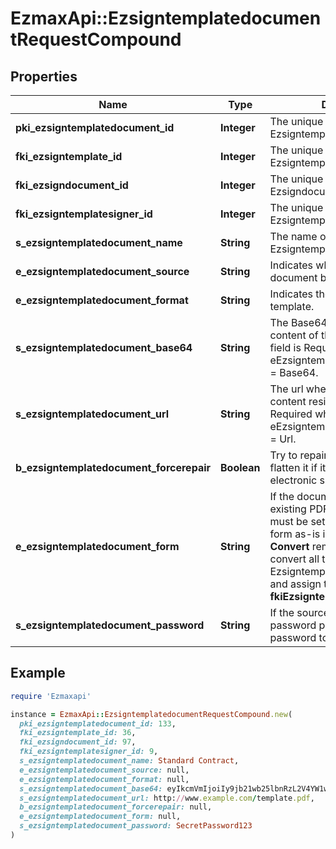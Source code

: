 # EzmaxApi::EzsigntemplatedocumentRequestCompound

## Properties

| Name | Type | Description | Notes |
| ---- | ---- | ----------- | ----- |
| **pki_ezsigntemplatedocument_id** | **Integer** | The unique ID of the Ezsigntemplatedocument | [optional] |
| **fki_ezsigntemplate_id** | **Integer** | The unique ID of the Ezsigntemplate |  |
| **fki_ezsigndocument_id** | **Integer** | The unique ID of the Ezsigndocument | [optional] |
| **fki_ezsigntemplatesigner_id** | **Integer** | The unique ID of the Ezsigntemplatesigner | [optional] |
| **s_ezsigntemplatedocument_name** | **String** | The name of the Ezsigntemplatedocument. |  |
| **e_ezsigntemplatedocument_source** | **String** | Indicates where to look for the document binary content. |  |
| **e_ezsigntemplatedocument_format** | **String** | Indicates the format of the template. | [optional] |
| **s_ezsigntemplatedocument_base64** | **String** | The Base64 encoded binary content of the document.  This field is Required when eEzsigntemplatedocumentSource &#x3D; Base64. | [optional] |
| **s_ezsigntemplatedocument_url** | **String** | The url where the document content resides.  This field is Required when eEzsigntemplatedocumentSource &#x3D; Url. | [optional] |
| **b_ezsigntemplatedocument_forcerepair** | **Boolean** | Try to repair the document or flatten it if it cannot be used for electronic signature. | [optional] |
| **e_ezsigntemplatedocument_form** | **String** | If the document contains an existing PDF form this property must be set.  **Keep** leaves the form as-is in the document.  **Convert** removes the form and convert all the existing fields to Ezsigntemplateformfieldgroups and assign them to the specified **fkiEzsigntemplatesignerID** | [optional] |
| **s_ezsigntemplatedocument_password** | **String** | If the source template is password protected, the password to open/modify it. | [optional][default to &#39;&#39;] |

## Example

```ruby
require 'Ezmaxapi'

instance = EzmaxApi::EzsigntemplatedocumentRequestCompound.new(
  pki_ezsigntemplatedocument_id: 133,
  fki_ezsigntemplate_id: 36,
  fki_ezsigndocument_id: 97,
  fki_ezsigntemplatesigner_id: 9,
  s_ezsigntemplatedocument_name: Standard Contract,
  e_ezsigntemplatedocument_source: null,
  e_ezsigntemplatedocument_format: null,
  s_ezsigntemplatedocument_base64: eyIkcmVmIjoiIy9jb21wb25lbnRzL2V4YW1wbGVzL1BkZkFzQmFzZTY0L3ZhbHVlIn0&#x3D;,
  s_ezsigntemplatedocument_url: http://www.example.com/template.pdf,
  b_ezsigntemplatedocument_forcerepair: null,
  e_ezsigntemplatedocument_form: null,
  s_ezsigntemplatedocument_password: SecretPassword123
)
```

